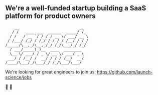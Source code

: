 ## We're a well-funded startup building a SaaS platform for product owners

        __                           __  
       / /   ____ ___  ______  _____/ /_ 
      / /   / __ `/ / / / __ \/ ___/ __ \
     / /___/ /_/ / /_/ / / / / /__/ / / /
    /_____/\__,_/\__,_/_/ /_/\___/_/ /_/ 
      / ___/_____(_)__  ____  ________   
      \__ \/ ___/ / _ \/ __ \/ ___/ _ \  
     ___/ / /__/ /  __/ / / / /__/  __/  
    /____/\___/_/\___/_/ /_/\___/\___/   


We're looking for great engineers to join us: https://github.com/launch-science/jobs

🚀 🔬
